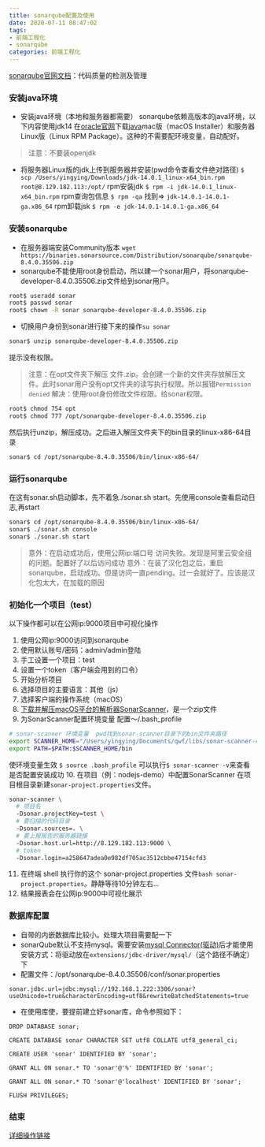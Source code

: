 ```yaml
---
title: sonarqube配置及使用
date: 2020-07-11 08:47:02
tags:
- 前端工程化
- sonarqube
categories: 前端工程化
---
```



[sonarqube官网文档](https://docs.sonarqube.org/latest/)：代码质量的检测及管理
### 安装java环境

* 安装java环境（本地和服务器都需要）
sonarqube依赖高版本的java环境，以下内容使用jdk14
在[oracle官网](https://www.oracle.com/)下载[java](https://www.oracle.com/java/technologies/javase-jdk14-downloads.html)mac版（macOS Installer）和服务器Linux版（Linux RPM Package）。这种的不需要配环境变量，自动配好。
> 注意：不要装openjdk
* 将服务器Linux版的jdk上传到服务器并安装(pwd命令查看文件绝对路径)
`$ scp /Users/yingying/Downloads/jdk-14.0.1_linux-x64_bin.rpm root@8.129.182.113:/opt/`
rpm安装jdk
`$ rpm -i jdk-14.0.1_linux-x64_bin.rpm`
rpm查询包信息
`$ rpm -qa`  找到=> `jdk-14.0.1-14.0.1-ga.x86_64`
rpm卸载jsk
`$ rpm -e jdk-14.0.1-14.0.1-ga.x86_64`

### 安装sonarqube
* 在服务器端安装Community版本
`wget https://binaries.sonarsource.com/Distribution/sonarqube/sonarqube-8.4.0.35506.zip`
* sonarqube不能使用root身份启动，所以建一个sonar用户，将sonarqube-developer-8.4.0.35506.zip文件给到sonar用户。
```bash
root$ useradd sonar
root$ passwd sonar
root$ chown -R sonar sonarqube-developer-8.4.0.35506.zip
```
* 切换用户身份到sonar进行接下来的操作`su sonar`
```bash
sonar$ unzip sonarqube-developer-8.4.0.35506.zip
```
提示没有权限。
> 注意：在opt文件夹下解压 文件.zip。会创建一个新的文件夹存放解压文件。此时sonar用户没有opt文件夹的读写执行权限。所以报错`Permission denied`
解决：使用root身份修改文件权限。给sonar权限。
```bash
root$ chmod 754 opt
root$ chmod 777 /opt/sonarqube-developer-8.4.0.35506.zip
```
然后执行unzip，解压成功。之后进入解压文件夹下的bin目录的linux-x86-64目录
```bash
sonar$ cd /opt/sonarqube-8.4.0.35506/bin/linux-x86-64/
```

### 运行sonarqube
在这有sonar.sh启动脚本，先不着急./sonar.sh start。先使用console查看启动日志,再start
```bash
sonar$ cd /opt/sonarqube-8.4.0.35506/bin/linux-x86-64/
sonar$ ./sonar.sh console
sonar$ ./sonar.sh start
```
> 意外：在启动成功后，使用公网ip:端口号 访问失败。发现是阿里云安全组的问题。配置好了以后访问成功
> 意外：在装了汉化包之后，重启sonarqube，启动成功。但是访问一直pending。过一会就好了。应该是汉化包太大，在加载的原因

### 初始化一个项目（test）
以下操作都可以在公网ip:9000项目中可视化操作
1. 使用公网ip:9000访问到sonarqube
2. 使用默认账号/密码：admin/admin登陆
3. 手工设置一个项目：test
4. 设置一个token（客户端会用到的口令）
5. 开始分析项目
6. 选择项目的主要语言：其他（js）
7. 选择客户端的操作系统（macOS）
8. [下载并解压macOS平台的解析器SonarScanner](https://docs.sonarqube.org/latest/analysis/scan/sonarscanner/)，是一个zip文件
9. 为SonarScanner配置环境变量
配置～/.bash_profile
```bash
# sonar-scanner 环境变量  pwd找到sonar-scanner目录下的bin文件夹路径
export SCANNER_HOME="/Users/yingying/Documents/qwf/libs/sonar-scanner-4.4.0.2170-macosx"
export PATH=$PATH:$SCANNER_HOME/bin
```
使环境变量生效
`$ source .bash_profile`
可以执行`$ sonar-scanner -v`来查看是否配置安装成功
10. 在项目（例：nodejs-demo）中配置SonarScanner
在项目根目录新建`sonar-project.properties`文件。
``` bash
sonar-scanner \
  # 项目名
  -Dsonar.projectKey=test \
  # 要扫描的代码目录
  -Dsonar.sources=. \
  # 要上报报告的服务器链接
  -Dsonar.host.url=http://8.129.182.113:9000 \
  # token
  -Dsonar.login=a258647adea0e982df705ac3512cbbe47154cfd3
```
11. 在终端 shell 执行你的这个 sonar-project.properties 文件`bash sonar-project.properties`。静静等待10分钟左右...
12. 结果报表会在公网ip:9000中可视化展示

### 数据库配置
* 自带的内嵌数据库比较小。处理大项目需要配一下
* sonarQube默认不支持mysql。需要安装[mysql Connector(驱动)](https://dev.mysql.com/downloads/connector/j/)后才能使用
安装方式：将驱动放在`extensions/jdbc-driver/mysql/`（这个路径不确定）下
* 配置文件：/opt/sonarqube-8.4.0.35506/conf/sonar.properties
```
sonar.jdbc.url=jdbc:mysql://192.168.1.222:3306/sonar?useUnicode=true&characterEncoding=utf8&rewriteBatchedStatements=true
```
* 在使用库使，要提前建立好sonar库，命令参照如下：
``` mysql
DROP DATABASE sonar;

CREATE DATABASE sonar CHARACTER SET utf8 COLLATE utf8_general_ci;

CREATE USER 'sonar' IDENTIFIED BY 'sonar';

GRANT ALL ON sonar.* TO 'sonar'@'%' IDENTIFIED BY 'sonar';

GRANT ALL ON sonar.* TO 'sonar'@'localhost' IDENTIFIED BY 'sonar';

FLUSH PRIVILEGES;
```

### 结束
[详细操作链接](https://hondrytravis.github.io/blog/engineering/sonar.html#sonar)